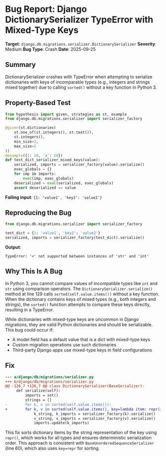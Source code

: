 # Bug Report: Django DictionarySerializer TypeError with Mixed-Type Keys

**Target**: `django.db.migrations.serializer.DictionarySerializer`
**Severity**: Medium
**Bug Type**: Crash
**Date**: 2025-09-25

## Summary

DictionarySerializer crashes with TypeError when attempting to serialize dictionaries with keys of incomparable types (e.g., integers and strings mixed together) due to calling `sorted()` without a key function in Python 3.

## Property-Based Test

```python
from hypothesis import given, strategies as st, example
from django.db.migrations.serializer import serializer_factory

@given(st.dictionaries(
    st.one_of(st.integers(), st.text()),
    st.integers(),
    min_size=2,
    max_size=5
))
@example({1: 10, 'a': 20})
def test_dict_serializer_mixed_keys(value):
    serialized, imports = serializer_factory(value).serialize()
    exec_globals = {}
    for imp in imports:
        exec(imp, exec_globals)
    deserialized = eval(serialized, exec_globals)
    assert deserialized == value
```

**Failing input**: `{1: 'value1', 'key2': 'value2'}`

## Reproducing the Bug

```python
from django.db.migrations.serializer import serializer_factory

test_dict = {1: 'value1', 'key2': 'value2'}
serialized, imports = serializer_factory(test_dict).serialize()
```

**Output**:
```
TypeError: '<' not supported between instances of 'str' and 'int'
```

## Why This Is A Bug

In Python 3, you cannot compare values of incompatible types like `int` and `str` using comparison operators. The `DictionarySerializer.serialize()` method at line 129 calls `sorted(self.value.items())` without a key function. When the dictionary contains keys of mixed types (e.g., both integers and strings), the `sorted()` function attempts to compare these keys directly, resulting in a TypeError.

While dictionaries with mixed-type keys are uncommon in Django migrations, they are valid Python dictionaries and should be serializable. This bug could occur if:
- A model field has a default value that is a dict with mixed-type keys
- Custom migration operations use such dictionaries
- Third-party Django apps use mixed-type keys in field configurations

## Fix

```diff
--- a/django/db/migrations/serializer.py
+++ b/django/db/migrations/serializer.py
@@ -126,7 +126,7 @@ class DictionarySerializer(BaseSerializer):
     def serialize(self):
         imports = set()
         strings = []
-        for k, v in sorted(self.value.items()):
+        for k, v in sorted(self.value.items(), key=lambda item: repr(item[0])):
             k_string, k_imports = serializer_factory(k).serialize()
             v_string, v_imports = serializer_factory(v).serialize()
             imports.update(k_imports)
```

This fix sorts dictionary items by the string representation of the key using `repr()`, which works for all types and ensures deterministic serialization order. This approach is consistent with `BaseUnorderedSequenceSerializer` (line 60), which also uses `key=repr` for sorting.